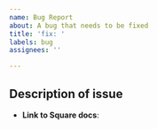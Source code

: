 ```yaml
---
name: Bug Report
about: A bug that needs to be fixed
title: 'fix: '
labels: bug
assignees: ''

---
```


## Description of issue

- **Link to Square docs**:
